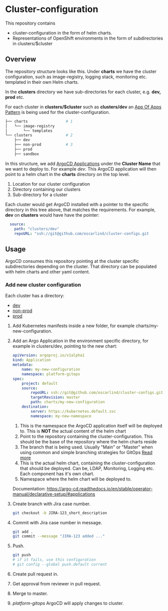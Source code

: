 # Cluster-configuration
This repository contains
* cluster-configuration in the form of helm charts.
* Representations of OpenShift environments in the form of subdirectories in clusters/$cluster

## Overview
The repository structure looks like this. Under **charts** we have the cluster configuration, such as image-registry, logging stack, monitoring etc. templated in their own Helm charts.

In the **clusters** directory we have sub-directories for each cluster, e.g. **dev, prod** etc. 

For each cluster in **clusters/$cluster** such as **clusters/dev** an [App Of Apps Pattern](https://argo-cd.readthedocs.io/en/stable/operator-manual/cluster-bootstrapping/#app-of-apps-pattern) is being used for the cluster-configuration.

```bash
├── charts                 # 1
│   └── image-registry
│       └── templates
└── clusters               # 2
    ├── dev
    ├── non-prod           # 3
    ├── prod
    ├── sandbox
```
In this structure, we add [ArgoCD Applications](https://argo-cd.readthedocs.io/en/stable/operator-manual/declarative-setup/#applications) under the **Cluster Name** that we want to deploy to. For example *dev*. This ArgoCD application will then point to a helm chart in the **charts** directory on the top level.

1. Location for our cluster configuration
2. Directory containing our clusters
3. Sub-directory for a cluster

Each cluster would get ArgoCD installed with a pointer to the specific directory in this tree above, that matches the requirements. For example, **dev** on **clusters** would have have the pointer:

```yaml
  source:
    path: "clusters/dev"
    repoURL: "ssh://git@github.com/oscarlind/cluster-configs.git
```
## Usage

ArgoCD consumes this repository pointing at the cluster specific subdirectories depending on the cluster.
That directory can be populated with helm charts and other yaml content.

### Add new cluster configuration
Each cluster has a directory:

- [dev](./clusters/dev/)
- [non-prod](./clusters/non-prod/)
- [prod](./clusters/prod/)

1. Add Kubernetes manifests inside a new folder, for example charts/my-new-configuration.
2. Add an Argo Application in the environment specific directory, for example in clusters/dev, pointing to the new chart:

    ```yaml
    apiVersion: argoproj.io/v1alpha1
    kind: Application
    metadata:
        name: my-new-configuration
        namespace: platform-gitops                                                       # < Namespace for the Argo application (1)
    spec:
        project: default
        source:
            repoURL: ssh://git@github.com/oscarlind/cluster-configs.git                  # < The configuration repository (2)
            targetRevision: master                                                       # < Branch - main or master      (3)
            path: charts/my-new-configuration                                            # < Path to the actual chart     (4)
        destination:
            server: https://kubernetes.default.svc
            namespace: my-new-namespace                                                  # < Namespace to deploy helm chart to (5)
    ```
    1. This is the namespace the ArgoCD application itself will be deployed to. This is **NOT** the actual content of the helm chart
    2. Point to the repository containing the cluster-configuration. This should be the base of the repository where the helm charts reside
    3. The branch that is being used. Usually "Main" or "Master" when using common and simple branching strategies for GitOps [Read more](https://github.com/oscarlind/cluster-configs#why-not-environment-branches)
    4. This is the actual helm chart, containing the cluster-configuration that should be deployed. Can be, LDAP, Monitoring, Logging etc. Each component has it's own chart.
    5. Namespace where the helm chart will be deployed to.



    Documentation: https://argo-cd.readthedocs.io/en/stable/operator-manual/declarative-setup/#applications

3. Create branch with Jira case number.

    ```sh
    git checkout -b JIRA-123_short_description
    ```

4. Commit with Jira case number in message.

    ```sh
    git add .
    git commit --message "JIRA-123 added ..."
    ```

5. Push.

    ```sh
    git push
    # if it fails, use this configuration
    # git config --global push.default current
    ```

6. Create pull request in.
7. Get approval from reviewer in pull request.
8. Merge to master.
9. _platform-gitops_ ArgoCD will apply changes to cluster.

